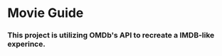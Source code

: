 # Movie Guide

### This project is utilizing OMDb's API to recreate a IMDB-like experince.

[^1]: Credits to AsmrProg
